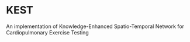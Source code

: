 # KEST
An implementation of Knowledge-Enhanced Spatio-Temporal Network for Cardiopulmonary Exercise Testing
